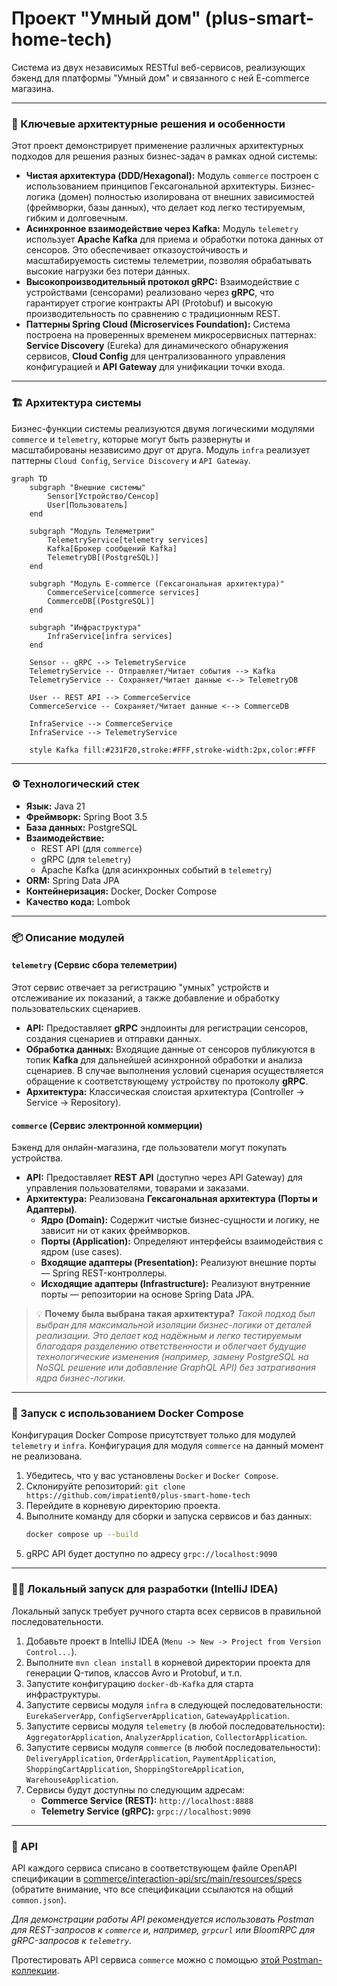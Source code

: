 # Проект "Умный дом" (plus-smart-home-tech)

Система из двух независимых RESTful веб-сервисов, реализующих бэкенд для платформы "Умный дом" и связанного с ней E-commerce магазина.

---

### 🌟 Ключевые архитектурные решения и особенности

Этот проект демонстрирует применение различных архитектурных подходов для решения разных бизнес-задач в рамках одной системы:

*   **Чистая архитектура (DDD/Hexagonal):** Модуль `commerce` построен с использованием принципов Гексагональной архитектуры. Бизнес-логика (домен) полностью изолирована от внешних зависимостей (фреймворки, базы данных), что делает код легко тестируемым, гибким и долговечным.
*   **Асинхронное взаимодействие через Kafka:** Модуль `telemetry` использует **Apache Kafka** для приема и обработки потока данных от сенсоров. Это обеспечивает отказоустойчивость и масштабируемость системы телеметрии, позволяя обрабатывать высокие нагрузки без потери данных.
*   **Высокопроизводительный протокол gRPC:** Взаимодействие с устройствами (сенсорами) реализовано через **gRPC**, что гарантирует строгие контракты API (Protobuf) и высокую производительность по сравнению с традиционным REST.
*   **Паттерны Spring Cloud (Microservices Foundation):** Система построена на проверенных временем микросервисных паттернах: **Service Discovery** (Eureka) для динамического обнаружения сервисов, **Cloud Config** для централизованного управления конфигурацией и **API Gateway** для унификации точки входа.

---

### 🏗️ Архитектура системы

Бизнес-функции системы реализуются двумя логическими модулями `commerce` и `telemetry`, которые могут быть развернуты и масштабированы независимо друг от друга. Модуль `infra` реализует паттерны `Cloud Config`, `Service Discovery` и `API Gateway`.

```mermaid
graph TD
    subgraph "Внешние системы"
        Sensor[Устройство/Сенсор]
        User[Пользователь]
    end

    subgraph "Модуль Телеметрии"
        TelemetryService[telemetry services]
        Kafka[Брокер сообщений Kafka]
        TelemetryDB[(PostgreSQL)]
    end

    subgraph "Модуль E-commerce (Гексагональная архитектура)"
        CommerceService[commerce services]
        CommerceDB[(PostgreSQL)]
    end

    subgraph "Инфраструктура"
        InfraService[infra services]
    end    

    Sensor -- gRPC --> TelemetryService
    TelemetryService -- Отправляет/Читает события --> Kafka
    TelemetryService -- Сохраняет/Читает данные <--> TelemetryDB

    User -- REST API --> CommerceService
    CommerceService -- Сохраняет/Читает данные <--> CommerceDB

    InfraService --> CommerceService
    InfraService --> TelemetryService

    style Kafka fill:#231F20,stroke:#FFF,stroke-width:2px,color:#FFF
```

---

### ⚙️ Технологический стек

*   **Язык:** Java 21
*   **Фреймворк:** Spring Boot 3.5
*   **База данных:** PostgreSQL
*   **Взаимодействие:**
    *   REST API (для `commerce`)
    *   gRPC (для `telemetry`)
    *   Apache Kafka (для асинхронных событий в `telemetry`)
*   **ORM:** Spring Data JPA
*   **Контейнеризация:** Docker, Docker Compose
*   **Качество кода:** Lombok

---

### 📦 Описание модулей

#### `telemetry` (Сервис сбора телеметрии)
Этот сервис отвечает за регистрацию "умных" устройств и отслеживание их показаний, а также добавление и обработку пользовательских сценариев.
*   **API:** Предоставляет **gRPC** эндпоинты для регистрации сенсоров, создания сценариев и отправки данных.
*   **Обработка данных:** Входящие данные от сенсоров публикуются в топик **Kafka** для дальнейшей асинхронной обработки и анализа сценариев. В случае выполнения условий сценария осуществляется обращение к соответствующему устройству по протоколу **gRPC**.
*   **Архитектура:** Классическая слоистая архитектура (Controller -> Service -> Repository).

#### `commerce` (Сервис электронной коммерции)
Бэкенд для онлайн-магазина, где пользователи могут покупать устройства.
*   **API:** Предоставляет **REST API** (доступно через API Gateway) для управления пользователями, товарами и заказами.
*   **Архитектура:** Реализована **Гексагональная архитектура (Порты и Адаптеры)**.
    *   **Ядро (Domain):** Содержит чистые бизнес-сущности и логику, не зависит ни от каких фреймворков.
    *   **Порты (Application):** Определяют интерфейсы взаимодействия с ядром (use cases).
    *   **Входящие адаптеры (Presentation):** Реализуют внешние порты — Spring REST-контроллеры.
    *   **Исходящие адаптеры (Infrastructure):** Реализуют внутренние порты — репозитории на основе Spring Data JPA.
> 💡 **Почему была выбрана такая архитектура?** *Такой подход был выбран для максимальной изоляции бизнес-логики от деталей реализации. Это делает код надёжным и легко тестируемым благодаря разделению ответственности и облегчает будущие технологические изменения (например, замену PostgreSQL на NoSQL решение или добавление GraphQL API) без затрагивания ядра бизнес-логики.*

---

### 🚀 Запуск с использованием Docker Compose

Конфигурация Docker Compose присутствует только для модулей `telemetry` и `infra`. Конфигурация для модуля `commerce` на данный момент не реализована.

1.  Убедитесь, что у вас установлены `Docker` и `Docker Compose`.
2.  Склонируйте репозиторий: `git clone https://github.com/impatient0/plus-smart-home-tech`
3.  Перейдите в корневую директорию проекта.
4.  Выполните команду для сборки и запуска сервисов и баз данных:
    ```bash
    docker compose up --build
    ```
5.  gRPC API будет доступно по адресу `grpc://localhost:9090`

---

### 🧑‍💻 Локальный запуск для разработки (IntelliJ IDEA)

Локальный запуск требует ручного старта всех сервисов в правильной последовательности.

1. Добавьте проект в IntelliJ IDEA (`Menu -> New -> Project from Version Control...`).
2. Выполните `mvn clean install` в корневой директории проекта для генерации Q-типов, классов Avro и Protobuf, и т.п.
3. Запустите конфигурацию `docker-db-Kafka` для старта инфраструктуры.
4. Запустите сервисы модуля `infra` в следующей последовательности: `EurekaServerApp`, `ConfigServerApplication`, `GatewayApplication`.
5. Запустите сервисы модуля `telemetry` (в любой последовательности): `AggregatorApplication`, `AnalyzerApplication`, `CollectorApplication`.
6. Запустите сервисы модуля `commerce` (в любой последовательности): `DeliveryApplication`, `OrderApplication`, `PaymentApplication`, `ShoppingCartApplication`, `ShoppingStoreApplication`, `WarehouseApplication`.
7. Сервисы будут доступны по следующим адресам:
    *   **Commerce Service (REST):** `http://localhost:8888`
    *   **Telemetry Service (gRPC):** `grpc://localhost:9090`

---

### 📖 API

API каждого сервиса списано в соответствующем файле OpenAPI спецификации в [commerce/interaction-api/src/main/resources/specs](https://github.com/impatient0/plus-smart-home-tech/tree/main/commerce/interaction-api/src/main/resources/specs) (обратите внимание, что все спецификации ссылаются на общий `common.json`).

*Для демонстрации работы API рекомендуется использовать Postman для REST-запросов к `commerce` и, например, `grpcurl` или BloomRPC для gRPC-запросов к `telemetry`.*

Протестировать API сервиса `commerce` можно с помощью [этой Postman-коллекции](https://github.com/yandex-praktikum/plus-smart-home-tech/blob/ci/.github/workflows/stuff/postman/9-gateway-microservices/postman.json).